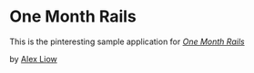 # One Month Rails 

This is the pinteresting sample application for [*One Month Rails*](http://onemonthrails.com)

by [Alex Liow](www.linkedin.com/in/gliow/)